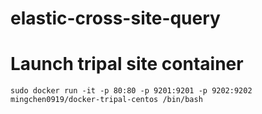 # elastic-cross-site-query

# Launch tripal site container

```
sudo docker run -it -p 80:80 -p 9201:9201 -p 9202:9202 mingchen0919/docker-tripal-centos /bin/bash
```
